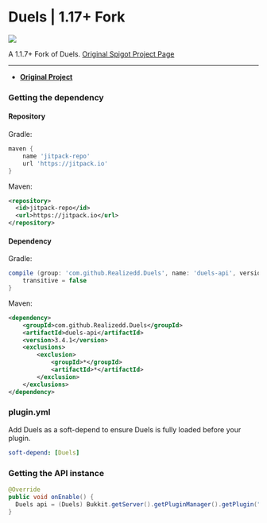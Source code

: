 <h1>Duels | 1.17+ Fork</h1> 

[![](https://jitpack.io/v/Realizedd/Duels.svg)](https://jitpack.io/#Realizedd/Duels)

A 1.1.7+ Fork of Duels. <a href="https://www.spigotmc.org/resources/duels.20171/">Original Spigot Project Page</a>

---

* **[Original Project](https://github.com/Realizedd/Duels)**


### Getting the dependency

#### Repository
Gradle:
```groovy
maven {
    name 'jitpack-repo'
    url 'https://jitpack.io'
}
```

Maven:
```xml
<repository>
  <id>jitpack-repo</id>
  <url>https://jitpack.io</url>
</repository>
```

#### Dependency
Gradle:
```groovy
compile (group: 'com.github.Realizedd.Duels', name: 'duels-api', version: '3.4.1') {
    transitive = false
}
```  

Maven:
```xml
<dependency>
    <groupId>com.github.Realizedd.Duels</groupId>
    <artifactId>duels-api</artifactId>
    <version>3.4.1</version>
    <exclusions>
        <exclusion>
            <groupId>*</groupId>
            <artifactId>*</artifactId>
        </exclusion>
    </exclusions>
</dependency>
```

### plugin.yml
Add Duels as a soft-depend to ensure Duels is fully loaded before your plugin.
```yaml
soft-depend: [Duels]
```

### Getting the API instance

```java
@Override
public void onEnable() {
  Duels api = (Duels) Bukkit.getServer().getPluginManager().getPlugin("Duels");
}
```